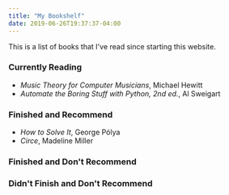 ```yaml
---
title: "My Bookshelf"
date: 2019-06-26T19:37:37-04:00
---
```


This is a list of books that I've read since starting this website.

### Currently Reading 

- _Music Theory for Computer Musicians_, Michael Hewitt
- _Automate the Boring Stuff with Python, 2nd ed._, Al Sweigart

### Finished and Recommend

- _How to Solve It_, George Pólya
- _Circe_, Madeline Miller

### Finished and Don't Recommend

### Didn't Finish and Don't Recommend

